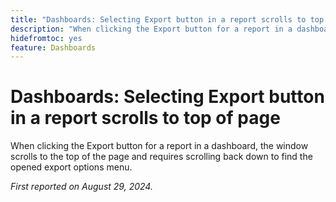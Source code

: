 ```yaml
---
title: "Dashboards: Selecting Export button in a report scrolls to top of page"
description: "When clicking the Export button for a report in a dashboard, the window scrolls to the top of the page and requires scrolling back down to find the opened export options menu."
hidefromtoc: yes
feature: Dashboards
---
```


# Dashboards: Selecting Export button in a report scrolls to top of page

When clicking the Export button for a report in a dashboard, the window scrolls to the top of the page and requires scrolling back down to find the opened export options menu. 

_First reported on August 29, 2024._